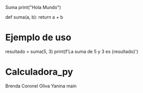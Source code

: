 Suma
print("Hola Mundo")

def suma(a, b):
    return a + b

# Ejemplo de uso
resultado = suma(5, 3)
print(f'La suma de 5 y 3 es {resultado}')

# Calculadora_py
Brenda Coronel
Oliva Yanina
 main
